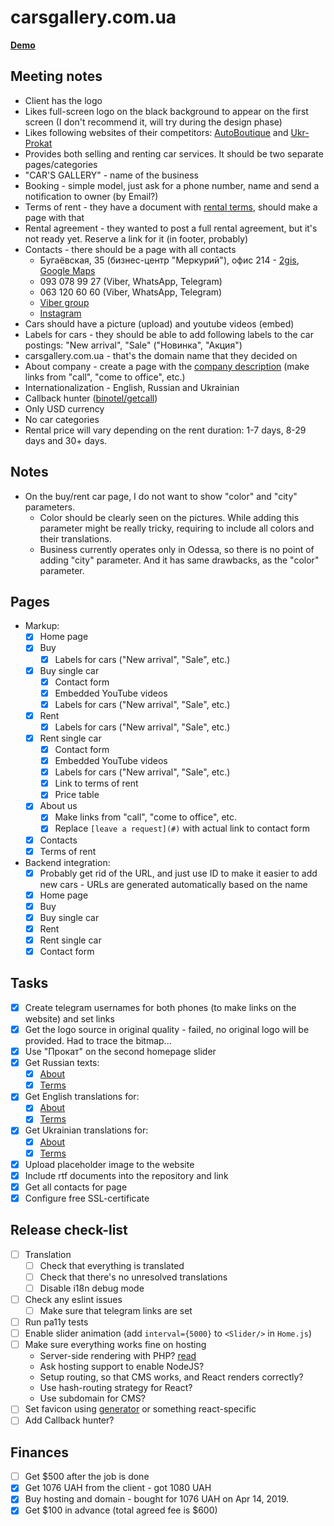 # carsgallery.com.ua

**[Demo](https://carsgallery-com-ua-app.herokuapp.com/)**

## Meeting notes
- Client has the logo
- Likes full-screen logo on the black background to appear on the first screen (I don't recommend it, will try during the design phase)
- Likes following websites of their competitors: [AutoBoutique](http://autoboutique.cars.ua/) and [Ukr-Prokat](https://ukr-prokat.com/)
- Provides both selling and renting car services. It should be two separate pages/categories
- "CAR'S GALLERY" - name of the business
- Booking - simple model, just ask for a phone number, name and send a notification to owner (by Email?)
- Terms of rent - they have a document with [rental terms](pages/terms/en.md), should make a page with that
- Rental agreement - they wanted to post a full rental agreement, but it's not ready yet. Reserve a link for it (in footer, probably)
- Contacts - there should be a page with all contacts
  - Бугаёвская, 35 (бизнес-центр "Меркурий"), офис 214 - [2gis](https://2gis.ua/odessa/firm/1970853118168475), [Google Maps](https://goo.gl/maps/VSL4i5RYU3E2)
  - 093 078 99 27 (Viber, WhatsApp, Telegram)
  - 063 120 60 60 (Viber, WhatsApp, Telegram)
  - [Viber group](https://invite.viber.com/?g2=AQA5qjIlkxZcq0lM4QKoGEr1%2BS%2FFniUTJ4%2FmvXkwi4uldvW53T0IQz0%2BeLTvJ51M)
  - [Instagram](https://www.instagram.com/rent_carsgallery_od/)
- Cars should have a picture (upload) and youtube videos (embed)
- Labels for cars - they should be able to add following labels to the car postings: "New arrival", "Sale" ("Новинка", "Акция")
- carsgallery.com.ua - that's the domain name that they decided on
- About company - create a page with the [company description](pages/about/en.md) (make links from "call", "come to office", etc.)
- Internationalization - English, Russian and Ukrainian
- Callback hunter ([binotel/getcall](http://www.binotel.ua/getcall))
- Only USD currency
- No car categories
- Rental price will vary depending on the rent duration: 1-7 days, 8-29 days and 30+ days.

## Notes
- On the buy/rent car page, I do not want to show "color" and "city" parameters.
  - Color should be clearly seen on the pictures. While adding this parameter might be really tricky, requiring to include all colors and their translations.
  - Business currently operates only in Odessa, so there is no point of adding "city" parameter. And it has same drawbacks, as the "color" parameter.

## Pages
- Markup:
  - [x] Home page
  - [x] Buy
    - [x] Labels for cars ("New arrival", "Sale", etc.)
  - [x] Buy single car
    - [x] Contact form
    - [x] Embedded YouTube videos
    - [x] Labels for cars ("New arrival", "Sale", etc.)
  - [x] Rent
    - [x] Labels for cars ("New arrival", "Sale", etc.)
  - [x] Rent single car
    - [x] Contact form
    - [x] Embedded YouTube videos
    - [x] Labels for cars ("New arrival", "Sale", etc.)
    - [x] Link to terms of rent
    - [x] Price table
  - [x] About us
    - [x] Make links from "call", "come to office", etc.
    - [x] Replace `[leave a request](#)` with actual link to contact form
  - [x] Contacts
  - [x] Terms of rent
    
- Backend integration:
  - [x] Probably get rid of the URL, and just use ID to make it easier to add new cars - URLs are generated automatically based on the name
  - [x] Home page
  - [x] Buy
  - [x] Buy single car
  - [x] Rent
  - [x] Rent single car
  - [x] Contact form

## Tasks
- [x] Create telegram usernames for both phones (to make links on the website) and set links
- [x] Get the logo source in original quality - failed, no original logo will be provided. Had to trace the bitmap...
- [x] Use "Прокат" on the second homepage slider
- [x] Get Russian texts:
  - [x] [About](pages/about/ru.md)
  - [x] [Terms](pages/terms/ru.md)
- [x] Get English translations for:
  - [x] [About](pages/about/en.md)
  - [x] [Terms](pages/terms/en.md)
- [x] Get Ukrainian translations for:
  - [x] [About](pages/about/uk.md)
  - [x] [Terms](pages/terms/uk.md)
- [x] Upload placeholder image to the website
- [x] Include rtf documents into the repository and link
- [x] Get all contacts for page
- [x] Configure free SSL-certificate 

## Release check-list
- [ ] Translation
  - [ ] Check that everything is translated
  - [ ] Check that there's no unresolved translations
  - [ ] Disable i18n debug mode
- [ ] Check any eslint issues
  - [ ] Make sure that telegram links are set
- [ ] Run pa11y tests
- [ ] Enable slider animation (add `interval={5000}` to `<Slider/>` in `Home.js`)
- [ ] Make sure everything works fine on hosting
  - Server-side rendering with PHP? [read](https://sebastiandedeyne.com/server-side-rendering-javascript-from-php/)
  - Ask hosting support to enable NodeJS?
  - Setup routing, so that CMS works, and React renders correctly?
  - Use hash-routing strategy for React?
  - Use subdomain for CMS?
- [ ] Set favicon using [generator](https://realfavicongenerator.net/) or something react-specific
- [ ] Add Callback hunter?

## Finances
- [ ] Get $500 after the job is done
- [x] Get 1076 UAH from the client - got 1080 UAH
- [x] Buy hosting and domain - bought for 1076 UAH on Apr 14, 2019.
- [x] Get $100 in advance (total agreed fee is $600)
